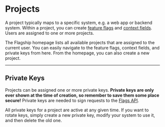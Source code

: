 # Projects

<p>
    A project typically maps to a specific system, e.g. a web app or backend system.
    Within a project, you can create <a href="/feature-flags">feature flags</a> and <a href="/context-fields">context fields</a>.
    Users are assigned to one or more projects.
</p>
<p>
    The Flagship homepage lists all available projects that are assigned to the current user.
    You can easily navigate to the feature flags, context fields, and private keys from here.
    From the homepage, you can also create a new project.
</p>

<hr>

## Private Keys

<p>
    Projects can be assigned one or more private keys.
    <b>Private keys are only ever shown at the time of creation, so remember to save them some place secure!</b>
    Private keys are needed to sign requests to the <a href="/flags">Flags API</a>.
</p>
<p>
    All private keys for a project are active at any given time. If you want to rotate keys, simply create a new
    private key, modify your system to use it, and then delete the old one.
</p>
